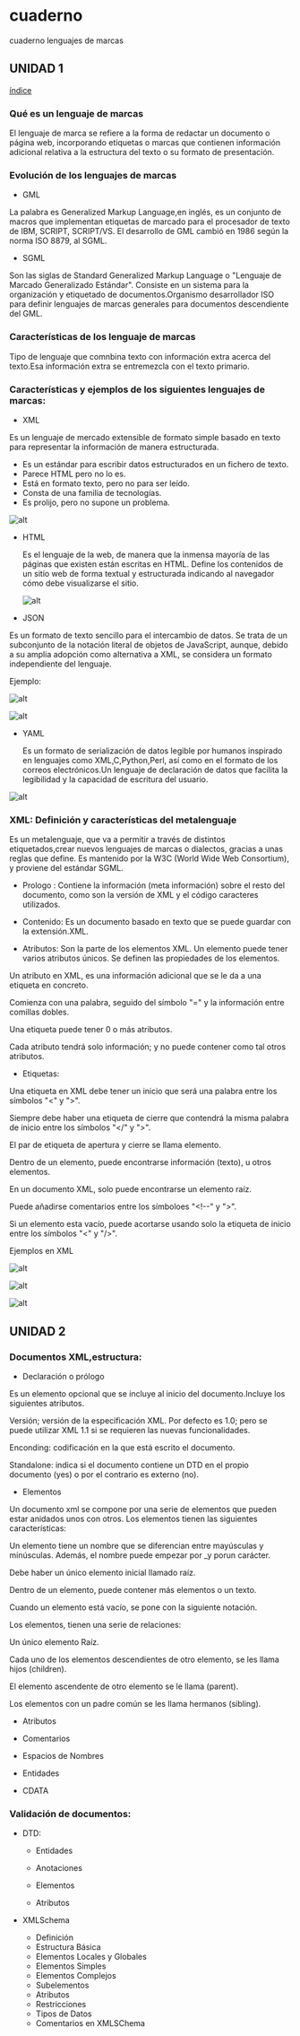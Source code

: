 # cuaderno
cuaderno lenguajes de marcas

## UNIDAD 1
[índice](#índice)

### Qué es un lenguaje de marcas

El lenguaje de marca se refiere a la forma de redactar un documento o página web, incorporando etiquetas o marcas que contienen información adicional relativa a la estructura del texto o su formato de presentación.


### Evolución de los lenguajes de marcas


- GML


La palabra es Generalized Markup Language,en inglés, es un conjunto de macros que implementan etiquetas de marcado para el procesador de texto de IBM, SCRIPT, SCRIPT/VS.
El desarrollo de GML cambió en 1986 según la norma ISO 8879, al SGML.



- SGML


Son las siglas de Standard Generalized Markup Language o "Lenguaje de Marcado Generalizado Estándar".
Consiste en un sistema para la organización y etiquetado de documentos.Organismo desarrollador ISO para definir lenguajes de marcas generales para documentos descendiente del GML.




### Características de los lenguaje de marcas


Tipo de lenguaje que comnbina texto con información extra acerca del texto.Esa información extra se entremezcla con el texto primario.


### Características y ejemplos de los siguientes lenguajes de marcas:


   - XML
     
  Es un lenguaje de mercado extensible de formato simple basado en texto para representar la información de manera estructurada.

   -  Es un estándar para escribir datos estructurados en un fichero de texto.
  - Parece HTML pero no lo es.
 - Está en formato texto, pero no para ser leído.
  - Consta de una familia de tecnologías.
  - Es prolijo, pero no supone un problema.

  ![alt](https://www.researchgate.net/profile/Rolando_Palermo_Rodriguez_Cruz/publication/311535227/figure/download/fig1/AS:437411000918016@1481298317996/Figura-21-Ejemplo-basico-de-documento-XML-para-la-representacion-de-un-objeto-de-tipo.png)

  - HTML
    
    Es el lenguaje de la web, de manera que la inmensa mayoría de las páginas que existen están escritas en HTML. Define los contenidos de un sitio web de forma textual y estructurada indicando al navegador cómo debe visualizarse el sitio.

    ![alt](https://es.godaddy.com/blog/wp-content/uploads/Ejemplo-negritas-html-768x101.jpg)

   - JSON
   
   Es un formato de texto sencillo para el intercambio de datos. Se trata de un subconjunto de la notación literal de objetos de JavaScript, aunque, debido a su amplia adopción como alternativa a XML, se considera un formato independiente del lenguaje.
    
    
   Ejemplo:

![alt](https://www.info-computer.com/modules/dbblog/views/img/post/como-abrir-los-archivos-json.png)

![alt](https://www.sqlshack.com/wp-content/uploads/2016/06/word-image-128.png)
    

  - YAML

    Es un formato de serialización de datos legible por humanos inspirado en lenguajes como XML,C,Python,Perl, así como en el formato de los correos electrónicos.Un lenguaje de declaración de datos que facilita la legibilidad y la capacidad de escritura del usuario. 

![alt](https://ichi.pro/assets/images/max/724/1*7WUeUPTU6T0Y7sfvi_0mpg.jpeg)
  
 ### XML: Definición y características del metalenguaje
Es un metalenguaje, que va a permitir a través de distintos etiquetados,crear nuevos lenguajes de marcas o dialectos, gracias a unas reglas que define. Es mantenido por la W3C (World Wide Web Consortium), y proviene del estándar SGML.

  - Prologo : Contiene la información (meta información) sobre el resto del documento, como son la versión de XML y el código caracteres utilizados.
  
  - Contenido: Es un documento basado en texto que se puede guardar con la extensión.XML.
  - Atributos: Son la parte de los elementos XML. Un elemento puede tener varios atributos únicos. Se definen las propiedades de los elementos.

  Un atributo en XML, es una información adicional que se le da a una etiqueta en concreto. 

  Comienza con una palabra, seguido del símbolo "=" y la información entre comillas dobles.

  Una etiqueta puede tener 0 o más atributos.
  
  Cada atributo tendrá solo información; y no puede contener como tal otros atributos.
  - Etiquetas: 
 
  Una etiqueta en XML debe tener un inicio que será una palabra entre los símbolos "<" y ">".

  Siempre debe haber una etiqueta de cierre que contendrá la misma palabra de inicio entre los símbolos "</" y ">".

  El par de etiqueta de apertura y cierre se llama elemento.

  Dentro de un elemento, puede encontrarse información (texto), u otros elementos.

  En un documento XML, solo puede encontrarse un elemento raíz.


Puede añadirse comentarios entre los símboloes "<!--" y ">".

Si un elemento esta vacío, puede acortarse usando solo la etiqueta de inicio entre los símbolos "<" y "/>".

Ejemplos en XML 

![alt](https://tse4.mm.bing.net/th?id=OIP.3xRFagU0duA3H94IAbrpXgAAAA&pid=Api&P=0&h=180)

![alt](https://i.stack.imgur.com/cpl8j.jpg)

![alt](https://www.oracle.com/technetwork/es/images/xmltype-database-7-1931055.gif)


## UNIDAD 2

### Documentos XML,estructura:

- Declaración o prólogo

Es un elemento opcional que se incluye al inicio del documento.Incluye los siguientes atributos.
  


  Versión; versión de la especificación XML. Por defecto es 1.0; pero se puede utilizar XML 1.1 si se requieren las nuevas funcionalidades.
  
  Enconding: codificación en la que está escrito el documento.

  Standalone: indica si el documento contiene un DTD en el propio documento (yes) o por el contrario es externo (no).

- Elementos

Un documento xml se compone por una serie de elementos que pueden estar anidados unos con otros. Los elementos tienen las siguientes características:

Un elemento tiene un nombre que se diferencian entre mayúsculas y minúsculas. Además, el nombre puede empezar por _y porun carácter.

Debe haber un único elemento inicial llamado raíz.

Dentro de un elemento, puede contener más elementos o un texto.

Cuando un elemento está vacío, se pone con la siguiente notación. <nombre/>


Los elementos, tienen una serie de relaciones:

Un único elemento Raíz.

Cada uno de los elementos descendientes de otro elemento, se les llama hijos (children).

El elemento ascendente de otro elemento se le llama (parent).

Los elementos con un padre común se les llama hermanos (sibling).


- Atributos

- Comentarios


- Espacios de Nombres

- Entidades

- CDATA

### Validación de documentos: 
* DTD:
  * Entidades

  * Anotaciones

  * Elementos 

  * Atributos

* XMLSchema
  
    * Definición
    * Estructura Básica
    * Elementos Locales y Globales
    * Elementos Simples
    * Elementos Complejos
    * Subelementos
    * Atributos
    * Restricciones
    * Tipos de Datos
    * Comentarios en XMLSChema



